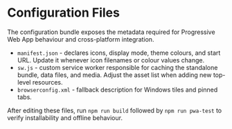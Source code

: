 # Configuration Files

The configuration bundle exposes the metadata required for Progressive Web App behaviour and cross-platform integration.

- `manifest.json` - declares icons, display mode, theme colours, and start URL. Update it whenever icon filenames or colour values change.
- `sw.js` - custom service worker responsible for caching the standalone bundle, data files, and media. Adjust the asset list when adding new top-level resources.
- `browserconfig.xml` - fallback description for Windows tiles and pinned tabs.

After editing these files, run `npm run build` followed by `npm run pwa-test` to verify installability and offline behaviour.
